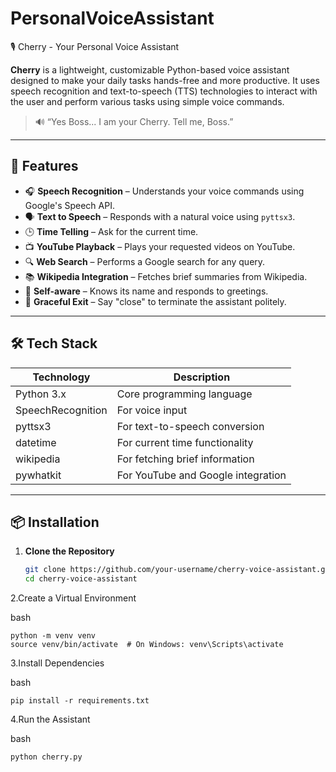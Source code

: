 # PersonalVoiceAssistant
 🎙️ Cherry - Your Personal Voice Assistant

**Cherry** is a lightweight, customizable Python-based voice assistant designed to make your daily tasks hands-free and more productive. It uses speech recognition and text-to-speech (TTS) technologies to interact with the user and perform various tasks using simple voice commands.

> 🔊 “Yes Boss... I am your Cherry. Tell me, Boss.”

---

## 🚀 Features

- 🎧 **Speech Recognition** – Understands your voice commands using Google's Speech API.
- 🗣️ **Text to Speech** – Responds with a natural voice using `pyttsx3`.
- 🕒 **Time Telling** – Ask for the current time.
- 📺 **YouTube Playback** – Plays your requested videos on YouTube.
- 🔍 **Web Search** – Performs a Google search for any query.
- 📚 **Wikipedia Integration** – Fetches brief summaries from Wikipedia.
- 🙋 **Self-aware** – Knows its name and responds to greetings.
- 🛑 **Graceful Exit** – Say "close" to terminate the assistant politely.

---

## 🛠️ Tech Stack

| Technology      | Description                          |
|----------------|--------------------------------------|
| Python 3.x      | Core programming language             |
| SpeechRecognition | For voice input                    |
| pyttsx3         | For text-to-speech conversion         |
| datetime        | For current time functionality        |
| wikipedia       | For fetching brief information        |
| pywhatkit       | For YouTube and Google integration    |

---

## 📦 Installation

1. **Clone the Repository**
   ```bash
   git clone https://github.com/your-username/cherry-voice-assistant.git
   cd cherry-voice-assistant
2.Create a Virtual Environment 

bash

    python -m venv venv
    source venv/bin/activate  # On Windows: venv\Scripts\activate
3.Install Dependencies

bash

    pip install -r requirements.txt

4.Run the Assistant

bash

    python cherry.py
